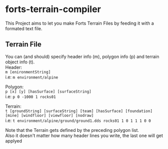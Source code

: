 # forts-terrain-compiler

This Project aims to let you make Forts Terrain Files by feeding it with a formated text file.

## Terrain File
You can (and should) specify header info (m), polygon info (p) and terrain object info (t).<br/>
Header:<br/>
``m [enironmentString]``<br/>
i.e: ``m environment/alpine``<br/>

Polygon:<br/>
``p [x] [y] [hasSurface] [surfaceString]``<br/>
i.e: ``p 0 -1000 1 rocks01``<br/>

Terrain:<br/>
``t [groundString] [surfaceString] [team] [hasSurface] [foundation] [mine] [windfloor] [viewfloor] [nodraw]``<br/>
i.e: ``t environment/alpine/ground/ground1.dds rocks01 1 0 1 1 1 0 0``<br/>

Note that the Terrain gets defined by the preceding polygon list.<br/>
Also it doesn't matter how many header lines you write, the last one will get applyed
